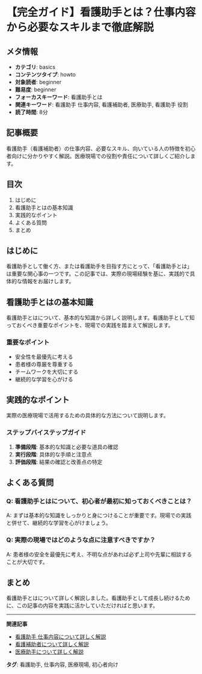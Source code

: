 # 【完全ガイド】看護助手とは？仕事内容から必要なスキルまで徹底解説

## メタ情報
- **カテゴリ**: basics
- **コンテンツタイプ**: howto
- **対象読者**: beginner
- **難易度**: beginner
- **フォーカスキーワード**: 看護助手とは
- **関連キーワード**: 看護助手 仕事内容, 看護補助者, 医療助手, 看護助手 役割
- **読了時間**: 8分

## 記事概要
看護助手（看護補助者）の仕事内容、必要なスキル、向いている人の特徴を初心者向けに分かりやすく解説。医療現場での役割や責任について詳しくご紹介します。

## 目次
1. はじめに
2. 看護助手とはの基本知識
3. 実践的なポイント
4. よくある質問
5. まとめ

## はじめに
看護助手として働く方、または看護助手を目指す方にとって、「看護助手とは」は重要な関心事の一つです。この記事では、実際の現場経験を基に、実践的で具体的な情報をお届けします。

## 看護助手とはの基本知識
看護助手とはについて、基本的な知識から詳しく説明します。看護助手として知っておくべき重要なポイントを、現場での実践を踏まえて解説します。

### 重要なポイント
- 安全性を最優先に考える
- 患者様の尊厳を尊重する
- チームワークを大切にする
- 継続的な学習を心がける

## 実践的なポイント
実際の医療現場で活用するための具体的な方法について説明します。

### ステップバイステップガイド

1. **準備段階**: 基本的な知識と必要な道具の確認
2. **実行段階**: 具体的な手順と注意点
3. **評価段階**: 結果の確認と改善点の特定
  

## よくある質問
### Q: 看護助手とはについて、初心者が最初に知っておくべきことは？
A: まずは基本的な知識をしっかりと身につけることが重要です。現場での実践と併せて、継続的な学習を心がけましょう。

### Q: 実際の現場ではどのような点に注意すべきですか？
A: 患者様の安全を最優先に考え、不明な点があれば必ず上司や先輩に相談することが大切です。

## まとめ
看護助手とはについて詳しく解説しました。看護助手として成長し続けるために、この記事の内容を実践に活かしていただければと思います。

---
**関連記事**
- [看護助手 仕事内容について詳しく解説](/看護助手-仕事内容)
- [看護補助者について詳しく解説](/看護補助者)
- [医療助手について詳しく解説](/医療助手)

**タグ**: 看護助手, 仕事内容, 医療現場, 初心者向け
